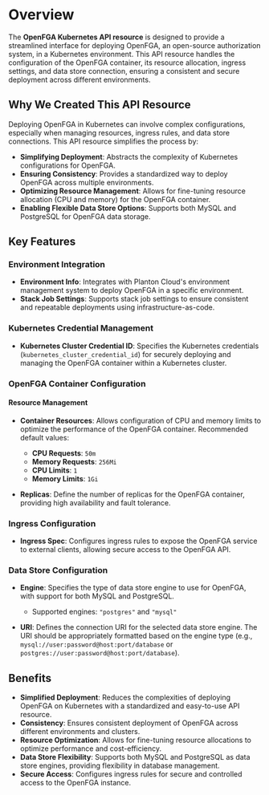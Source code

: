 # Overview

The **OpenFGA Kubernetes API resource** is designed to provide a streamlined interface for deploying OpenFGA, an open-source authorization system, in a Kubernetes environment. This API resource handles the configuration of the OpenFGA container, its resource allocation, ingress settings, and data store connection, ensuring a consistent and secure deployment across different environments.

## Why We Created This API Resource

Deploying OpenFGA in Kubernetes can involve complex configurations, especially when managing resources, ingress rules, and data store connections. This API resource simplifies the process by:

- **Simplifying Deployment**: Abstracts the complexity of Kubernetes configurations for OpenFGA.
- **Ensuring Consistency**: Provides a standardized way to deploy OpenFGA across multiple environments.
- **Optimizing Resource Management**: Allows for fine-tuning resource allocation (CPU and memory) for the OpenFGA container.
- **Enabling Flexible Data Store Options**: Supports both MySQL and PostgreSQL for OpenFGA data storage.

## Key Features

### Environment Integration

- **Environment Info**: Integrates with Planton Cloud's environment management system to deploy OpenFGA in a specific environment.
- **Stack Job Settings**: Supports stack job settings to ensure consistent and repeatable deployments using infrastructure-as-code.

### Kubernetes Credential Management

- **Kubernetes Cluster Credential ID**: Specifies the Kubernetes credentials (`kubernetes_cluster_credential_id`) for securely deploying and managing the OpenFGA container within a Kubernetes cluster.

### OpenFGA Container Configuration

#### Resource Management

- **Container Resources**: Allows configuration of CPU and memory limits to optimize the performance of the OpenFGA container. Recommended default values:
    - **CPU Requests**: `50m`
    - **Memory Requests**: `256Mi`
    - **CPU Limits**: `1`
    - **Memory Limits**: `1Gi`

- **Replicas**: Define the number of replicas for the OpenFGA container, providing high availability and fault tolerance.

### Ingress Configuration

- **Ingress Spec**: Configures ingress rules to expose the OpenFGA service to external clients, allowing secure access to the OpenFGA API.

### Data Store Configuration

- **Engine**: Specifies the type of data store engine to use for OpenFGA, with support for both MySQL and PostgreSQL.
    - Supported engines: `"postgres"` and `"mysql"`

- **URI**: Defines the connection URI for the selected data store engine. The URI should be appropriately formatted based on the engine type (e.g., `mysql://user:password@host:port/database` or `postgres://user:password@host:port/database`).

## Benefits

- **Simplified Deployment**: Reduces the complexities of deploying OpenFGA on Kubernetes with a standardized and easy-to-use API resource.
- **Consistency**: Ensures consistent deployment of OpenFGA across different environments and clusters.
- **Resource Optimization**: Allows for fine-tuning resource allocations to optimize performance and cost-efficiency.
- **Data Store Flexibility**: Supports both MySQL and PostgreSQL as data store engines, providing flexibility in database management.
- **Secure Access**: Configures ingress rules for secure and controlled access to the OpenFGA instance.

